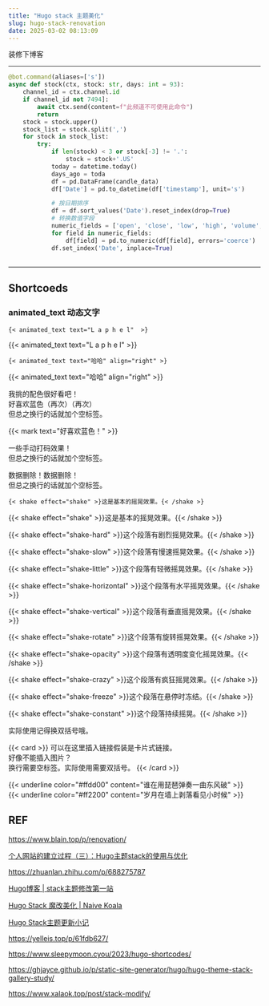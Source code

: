```yaml
---
title: "Hugo stack 主题美化"
slug: hugo-stack-renovation
date: 2025-03-02 08:13:09
---
```


装修下博客

---



```python
@bot.command(aliases=['s'])
async def stock(ctx, stock: str, days: int = 93):
    channel_id = ctx.channel.id
    if channel_id not 7494]:
        await ctx.send(content=f"此频道不可使用此命令")
        return
    stock = stock.upper()
    stock_list = stock.split(',')
    for stock in stock_list:
        try:
            if len(stock) < 3 or stock[-3] != '.':
                stock = stock+'.US'
            today = datetime.today()
            days_ago = toda
            df = pd.DataFrame(candle_data)
            df['Date'] = pd.to_datetime(df['timestamp'], unit='s')

            # 按日期排序
            df = df.sort_values('Date').reset_index(drop=True)
            # 转换数值字段
            numeric_fields = ['open', 'close', 'low', 'high', 'volume', 'turnover']
            for field in numeric_fields:
                df[field] = pd.to_numeric(df[field], errors='coerce')
            df.set_index('Date', inplace=True)
```

## 

---

## Shortcoeds

### animated_text 动态文字



`{< animated_text text="L a p h e l"  >}`

{{< animated_text  text="L a p h e l"  >}}

`{< animated_text text="哈哈" align="right" >}`

{{< animated_text text="哈哈" align="right"  >}}



<font class="colorfulfont"> 我挑的配色很好看吧！<br>好喜欢蓝色（再次）（再次）<br> 但总之换行的话就加个空标签。</font>

{{< mark text="好喜欢蓝色！" >}}

<span class="blur">一些手动打码效果！<br>但总之换行的话就加个空标签。</span>

<span class="shady">数据删除！数据删除！<br>但总之换行的话就加个空标签。</span>



`{< shake effect="shake" >}这是基本的摇晃效果。{< /shake >}`

{{< shake effect="shake" >}}这是基本的摇晃效果。{{< /shake >}}



{{< shake effect="shake-hard" >}}这个段落有剧烈摇晃效果。{{< /shake >}}

{{< shake effect="shake-slow" >}}这个段落有慢速摇晃效果。{{< /shake >}}

{{< shake effect="shake-little" >}}这个段落有轻微摇晃效果。{{< /shake >}}

{{< shake effect="shake-horizontal" >}}这个段落有水平摇晃效果。{{< /shake >}}

{{< shake effect="shake-vertical" >}}这个段落有垂直摇晃效果。{{< /shake >}}

{{< shake effect="shake-rotate" >}}这个段落有旋转摇晃效果。{{< /shake >}}

{{< shake effect="shake-opacity" >}}这个段落有透明度变化摇晃效果。{{< /shake >}}

{{< shake effect="shake-crazy" >}}这个段落有疯狂摇晃效果。{{< /shake >}}

{{< shake effect="shake-freeze" >}}这个段落在悬停时冻结。{{< /shake >}}

{{< shake effect="shake-constant" >}}这个段落持续摇晃。{{< /shake >}}

实际使用记得换双括号哦。

{{< card >}}
可以在这里插入链接假装是卡片式链接。
<br>
好像不能插入图片？
<br>
换行需要空标签。实际使用需要双括号。
{{< /card >}}

{{< underline color="#ffdd00" content="谁在用琵琶弹奏一曲东风破" >}}
<br/>
{{< underline color="#ff2200" content="岁月在墙上剥落看见小时候" >}}

## REF

https://www.blain.top/p/renovation/

[个人网站的建立过程（三）：Hugo主题stack的使用与优化](https://jinli.io/p/%E4%B8%AA%E4%BA%BA%E7%BD%91%E7%AB%99%E7%9A%84%E5%BB%BA%E7%AB%8B%E8%BF%87%E7%A8%8B%E4%B8%89hugo%E4%B8%BB%E9%A2%98stack%E7%9A%84%E4%BD%BF%E7%94%A8%E4%B8%8E%E4%BC%98%E5%8C%96/#%E4%BF%AE%E6%94%B9%E5%B9%B6%E4%BC%98%E5%8C%96%E4%B8%BB%E9%A2%98)

https://zhuanlan.zhihu.com/p/688275787

[Hugo博客 | stack主题修改第一站](https://munlelee.github.io/post/hugo%E5%8D%9A%E5%AE%A2-stack%E4%B8%BB%E9%A2%98%E4%BF%AE%E6%94%B9%E7%AC%AC%E4%B8%80%E7%AB%99/)

[Hugo Stack 魔改美化 | Naive Koala](https://www.xalaok.top/post/stack-modify/)

[Hugo Stack主题更新小记](https://xrg.fj.cn/p/hugo-stack%E4%B8%BB%E9%A2%98%E6%9B%B4%E6%96%B0%E5%B0%8F%E8%AE%B0/)

https://yelleis.top/p/61fdb627/

https://www.sleepymoon.cyou/2023/hugo-shortcodes/

https://ghjayce.github.io/p/static-site-generator/hugo/hugo-theme-stack-gallery-study/

https://www.xalaok.top/post/stack-modify/
